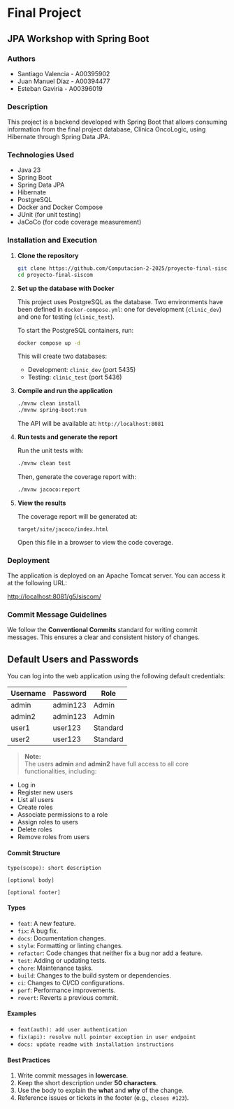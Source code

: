 # Final Project

## JPA Workshop with Spring Boot

### Authors

- Santiago Valencia - A00395902
- Juan Manuel Díaz - A00394477
- Esteban Gaviria - A00396019

### Description

This project is a backend developed with Spring Boot that allows consuming information from the final project database, Clínica OncoLogic, using Hibernate through Spring Data JPA.

### Technologies Used

- Java 23
- Spring Boot
- Spring Data JPA
- Hibernate
- PostgreSQL
- Docker and Docker Compose
- JUnit (for unit testing)
- JaCoCo (for code coverage measurement)

### Installation and Execution

1. **Clone the repository**

    ```bash
    git clone https://github.com/Computacion-2-2025/proyecto-final-siscom.git
    cd proyecto-final-siscom
    ```

2. **Set up the database with Docker**

    This project uses PostgreSQL as the database. Two environments have been defined in `docker-compose.yml`: one for development (`clinic_dev`) and one for testing (`clinic_test`).

    To start the PostgreSQL containers, run:

    ```bash
    docker compose up -d
    ```

    This will create two databases:

    - Development: `clinic_dev` (port 5435)
    - Testing: `clinic_test` (port 5436)

3. **Compile and run the application**

    ```bash
    ./mvnw clean install
    ./mvnw spring-boot:run
    ```

    The API will be available at: `http://localhost:8081`

4. **Run tests and generate the report**

    Run the unit tests with:

    ```bash
    ./mvnw clean test
    ```

    Then, generate the coverage report with:

    ```bash
    ./mvnw jacoco:report
    ```

5. **View the results**

    The coverage report will be generated at:

    `target/site/jacoco/index.html`

    Open this file in a browser to view the code coverage.

### Deployment

The application is deployed on an Apache Tomcat server. You can access it at the following URL:

[http://localhost:8081/g5/siscom/](http://localhost:8081/g5/siscom/)

### Commit Message Guidelines

We follow the **Conventional Commits** standard for writing commit messages.
This ensures a clear and consistent history of changes.

## Default Users and Passwords

You can log into the web application using the following default credentials:

| Username | Password  | Role     |
|----------|-----------|----------|
| admin    | admin123  | Admin    |
| admin2   | admin123  | Admin    |
| user1    | user123   | Standard |
| user2    | user123   | Standard |

> **Note:**  
> The users **admin** and **admin2** have full access to all core functionalities, including:

- Log in
- Register new users
- List all users
- Create roles
- Associate permissions to a role
- Assign roles to users
- Delete roles
- Remove roles from users

#### Commit Structure

```
type(scope): short description

[optional body]

[optional footer]
```

#### Types

- `feat`: A new feature.
- `fix`: A bug fix.
- `docs`: Documentation changes.
- `style`: Formatting or linting changes.
- `refactor`: Code changes that neither fix a bug nor add a feature.
- `test`: Adding or updating tests.
- `chore`: Maintenance tasks.
- `build`: Changes to the build system or dependencies.
- `ci`: Changes to CI/CD configurations.
- `perf`: Performance improvements.
- `revert`: Reverts a previous commit.

#### Examples

- `feat(auth): add user authentication`
- `fix(api): resolve null pointer exception in user endpoint`
- `docs: update readme with installation instructions`

#### Best Practices

1. Write commit messages in **lowercase**.
2. Keep the short description under **50 characters**.
3. Use the body to explain the **what** and **why** of the change.
4. Reference issues or tickets in the footer (e.g., `closes #123`).
